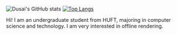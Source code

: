 ![Dusai's GitHub stats](https://github-readme-stats.vercel.app/api?username=GraphicsEnthusiast&show_icons=true&theme=tokyonight)    [![Top Langs](https://github-readme-stats.vercel.app/api/top-langs/?username=GraphicsEnthusiast)](https://github.com/anuraghazra/github-readme-stats)


Hi! I am an undergraduate student from HUFT, majoring in computer science and technology. I am very interested in offline rendering.
